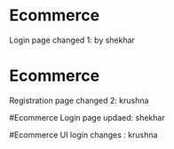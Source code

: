 # Ecommerce
Login page changed 1: by shekhar

# Ecommerce 
Registration page changed 2: krushna


#Ecommerce
Login page updaed: shekhar 

#Ecommerce
UI login changes : krushna